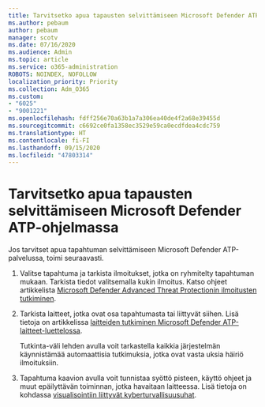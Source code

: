 ```yaml
---
title: Tarvitsetko apua tapausten selvittämiseen Microsoft Defender ATP-ohjelmassa
ms.author: pebaum
author: pebaum
manager: scotv
ms.date: 07/16/2020
ms.audience: Admin
ms.topic: article
ms.service: o365-administration
ROBOTS: NOINDEX, NOFOLLOW
localization_priority: Priority
ms.collection: Adm_O365
ms.custom:
- "6025"
- "9001221"
ms.openlocfilehash: fdff256e70a63b1a7a306ea40de4f2a68e39455d
ms.sourcegitcommit: c6692ce0fa1358ec3529e59ca0ecdfdea4cdc759
ms.translationtype: HT
ms.contentlocale: fi-FI
ms.lasthandoff: 09/15/2020
ms.locfileid: "47803314"
---
```

# <a name="need-help-investigating-incidents-in-microsoft-defender-atp"></a>Tarvitsetko apua tapausten selvittämiseen Microsoft Defender ATP-ohjelmassa

Jos tarvitset apua tapahtuman selvittämiseen Microsoft Defender ATP-palvelussa, toimi seuraavasti.

1. Valitse tapahtuma ja tarkista ilmoitukset, jotka on ryhmitelty tapahtuman mukaan. Tarkista tiedot valitsemalla kukin ilmoitus. Katso ohjeet artikkelista [Microsoft Defender Advanced Threat Protectionin ilmoitusten tutkiminen](https://docs.microsoft.com/windows/security/threat-protection/microsoft-defender-atp/investigate-alerts).
2. Tarkista laitteet, jotka ovat osa tapahtumasta tai liittyvät siihen. Lisä tietoja on artikkelissa [laitteiden tutkiminen Microsoft Defender ATP-laitteet-luettelossa](https://docs.microsoft.com/windows/security/threat-protection/microsoft-defender-atp/investigate-machines).<br/>
 
    Tutkinta-väli lehden avulla voit tarkastella kaikkia järjestelmän käynnistämää automaattisia tutkimuksia, jotka ovat vasta uksia häiriö ilmoituksiin.
3. Tapahtuma kaavion avulla voit tunnistaa syöttö pisteen, käyttö ohjeet ja muut epäilyttävän toiminnan, jotka havaitaan laitteessa. Lisä tietoja on kohdassa [visualisointiin liittyvät kyberturvallisuusuhat](https://docs.microsoft.com/windows/security/threat-protection/microsoft-defender-atp/investigate-incidents#visualizing-associated-cybersecurity-threats).  